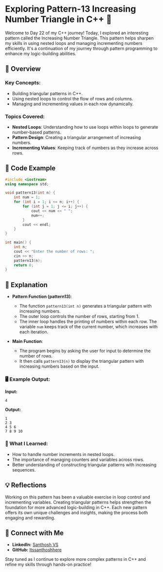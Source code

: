 # Exploring Pattern-13 Increasing Number Triangle in C++ 🌟

Welcome to Day 22 of my C++ journey! Today, I explored an interesting pattern called the Increasing Number Triangle. This pattern helps sharpen my skills in using nested loops and managing incrementing numbers efficiently. It's a continuation of my journey through pattern programming to enhance my logic-building abilities.

## 📝 Overview

### Key Concepts:
- Building triangular patterns in C++.
- Using nested loops to control the flow of rows and columns.
- Managing and incrementing values in each row dynamically.

### Topics Covered:
- **Nested Loops**: Understanding how to use loops within loops to generate number-based patterns.
- **Pattern Design**: Creating a triangular arrangement of increasing numbers.
- **Incrementing Values**: Keeping track of numbers as they increase across rows.

## 📂 Code Example

```cpp
#include <iostream>
using namespace std;

void pattern13(int n) {
    int num = 1;
    for (int i = 1; i <= n; i++) {
        for (int j = 1; j <= i; j++) {
            cout << num << " ";
            num++;
        }
        cout << endl;
    }
}

int main() {
    int n;
    cout << "Enter the number of rows: ";
    cin >> n;
    pattern13(n);
    return 0;
}
```

## 📘 Explanation

- **Pattern Function (pattern13)**:
  - The function `pattern13(int n)` generates a triangular pattern with increasing numbers.
  - The outer loop controls the number of rows, starting from 1.
  - The inner loop handles the printing of numbers within each row. The variable `num` keeps track of the current number, which increases with each iteration.

- **Main Function**:
  - The program begins by asking the user for input to determine the number of rows.
  - It then calls `pattern13(n)` to display the triangular pattern with increasing numbers based on the input.

### 🖥️ Example Output:

**Input:**  
```
4
```

**Output:**
```
1  
2 3  
4 5 6  
7 8 9 10
```

### 🚀 What I Learned:
- How to handle number increments in nested loops.
- The importance of managing counters and variables across rows.
- Better understanding of constructing triangular patterns with increasing sequences.

## 💡 Reflections

Working on this pattern has been a valuable exercise in loop control and incrementing variables. Creating triangular patterns helps strengthen the foundation for more advanced logic-building in C++. Each new pattern offers its own unique challenges and insights, making the process both engaging and rewarding.

## 🔗 Connect with Me
- **LinkedIn:** [Santhosh VS](https://www.linkedin.com/in/thesanthoshvs/)
- **GitHub:** [Itssanthoshhere](https://github.com/Itssanthoshhere)

Stay tuned as I continue to explore more complex patterns in C++ and refine my skills through hands-on practice!

